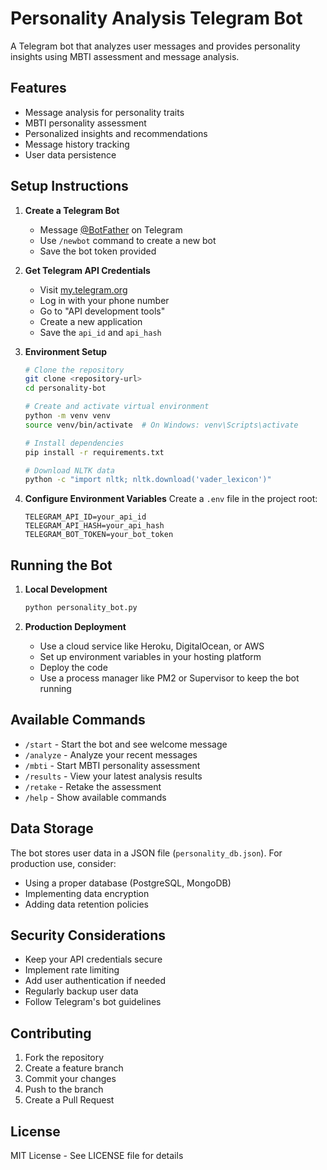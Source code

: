 # Personality Analysis Telegram Bot

A Telegram bot that analyzes user messages and provides personality insights using MBTI assessment and message analysis.

## Features

- Message analysis for personality traits
- MBTI personality assessment
- Personalized insights and recommendations
- Message history tracking
- User data persistence

## Setup Instructions

1. **Create a Telegram Bot**
   - Message [@BotFather](https://t.me/BotFather) on Telegram
   - Use `/newbot` command to create a new bot
   - Save the bot token provided

2. **Get Telegram API Credentials**
   - Visit [my.telegram.org](https://my.telegram.org)
   - Log in with your phone number
   - Go to "API development tools"
   - Create a new application
   - Save the `api_id` and `api_hash`

3. **Environment Setup**
   ```bash
   # Clone the repository
   git clone <repository-url>
   cd personality-bot

   # Create and activate virtual environment
   python -m venv venv
   source venv/bin/activate  # On Windows: venv\Scripts\activate

   # Install dependencies
   pip install -r requirements.txt

   # Download NLTK data
   python -c "import nltk; nltk.download('vader_lexicon')"
   ```

4. **Configure Environment Variables**
   Create a `.env` file in the project root:
   ```
   TELEGRAM_API_ID=your_api_id
   TELEGRAM_API_HASH=your_api_hash
   TELEGRAM_BOT_TOKEN=your_bot_token
   ```

## Running the Bot

1. **Local Development**
   ```bash
   python personality_bot.py
   ```

2. **Production Deployment**
   - Use a cloud service like Heroku, DigitalOcean, or AWS
   - Set up environment variables in your hosting platform
   - Deploy the code
   - Use a process manager like PM2 or Supervisor to keep the bot running

## Available Commands

- `/start` - Start the bot and see welcome message
- `/analyze` - Analyze your recent messages
- `/mbti` - Start MBTI personality assessment
- `/results` - View your latest analysis results
- `/retake` - Retake the assessment
- `/help` - Show available commands

## Data Storage

The bot stores user data in a JSON file (`personality_db.json`). For production use, consider:
- Using a proper database (PostgreSQL, MongoDB)
- Implementing data encryption
- Adding data retention policies

## Security Considerations

- Keep your API credentials secure
- Implement rate limiting
- Add user authentication if needed
- Regularly backup user data
- Follow Telegram's bot guidelines

## Contributing

1. Fork the repository
2. Create a feature branch
3. Commit your changes
4. Push to the branch
5. Create a Pull Request

## License

MIT License - See LICENSE file for details
